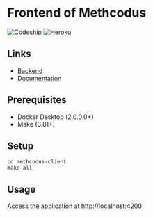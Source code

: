# Frontend of Methcodus

[![Codeship](https://app.codeship.com/projects/94c66250-f9c5-0137-de67-3a97ed07746b/status?branch=master)](https://app.codeship.com/projects/377064)
[![Heroku](https://pyheroku-badge.herokuapp.com/?app=methcodus-client)](https://methcodus-client.herokuapp.com)

## Links

- [Backend](https://github.com/fityocsaba96/methcodus-server)
- [Documentation](https://github.com/fityocsaba96/methcodus-thesis)

## Prerequisites

- Docker Desktop (2.0.0.0+)
- Make (3.81+)

## Setup

```
cd methcodus-client
make all
```

## Usage

Access the application at http://localhost:4200
